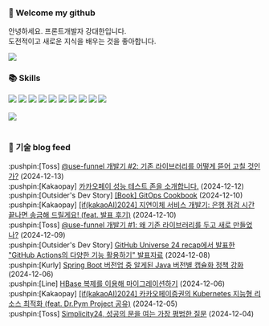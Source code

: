 ### 👋 Welcome my github

안녕하세요. 프론트개발자 강대한입니다.
<br>
도전적이고 새로운 지식을 배우는 것을 좋아합니다.

<!--
![header](https://capsule-render.vercel.app/api?type=Waving&color=auto&height=300&section=header&text=Welcome&fontAlignY=40&desc=KangDaeHan%20github%20&descSize=20&descAlignY=55&animation=fadeIn&fontSize=90)

**KangDaeHan/KangDaeHan** is a ✨ _special_ ✨ repository because its `README.md` (this file) appears on your GitHub profile.

Here are some ideas to get you started:

- 🔭 I’m currently working on ...
- 🌱 I’m currently learning ...
- 👯 I’m looking to collaborate on ...
- 🤔 I’m looking for help with ...
- 💬 Ask me about ...
- 📫 How to reach me: ...
- 😄 Pronouns: ...
- ⚡ Fun fact: ...
-->

<a href="https://twinfamily.github.io" target="_blank"><img src="https://img.shields.io/badge/Blog-121D33?style=flat-square&logo=blogger&logoColor=ffffff"/></a>

### :books: Skills
<a href="#" target="_blank"><img src="https://img.shields.io/badge/React-61DAFB?style=flat-square&logo=react&logoColor=ffffff"/></a>
<a href="#" target="_blank"><img src="https://img.shields.io/badge/Html5-E34F26?style=flat-square&logo=html5&logoColor=ffffff"/></a>
<a href="#" target="_blank"><img src="https://img.shields.io/badge/Javascript-F7DF1E?style=flat-square&logo=javascript&logoColor=ffffff"/></a>
<a href="#" target="_blank"><img src="https://img.shields.io/badge/Cssmodules-000000?style=flat-square&logo=cssmodules&logoColor=ffffff"/></a>
<a href="#" target="_blank"><img src="https://img.shields.io/badge/Node.js-339933?style=flat-square&logo=nodedotjs&logoColor=ffffff"/></a>
<a href="#" target="_blank"><img src="https://img.shields.io/badge/Typescript-3178C6?style=flat-square&logo=typescript&logoColor=ffffff"/></a>
<a href="#" target="_blank"><img src="https://img.shields.io/badge/Git-F05032?style=flat-square&logo=git&logoColor=ffffff"/></a>
<a href="#" target="_blank"><img src="https://img.shields.io/badge/Gitlab-FC6D26?style=flat-square&logo=gitlab&logoColor=ffffff"/></a>
<a href="#" target="_blank"><img src="https://img.shields.io/badge/Webpack-8DD6F9?style=flat-square&logo=webpack&logoColor=ffffff"/></a>
<a href="#" target="_blank"><img src="https://img.shields.io/badge/Vite-646CFF?style=flat-square&logo=vite&logoColor=ffffff"/></a>
<br><br>
<img src="https://github-readme-stats.vercel.app/api/top-langs/?username=KangDaeHan&layout=compact">
<br><br>
### :round_pushpin: 기술 blog feed
<!-- BLOG-POST-LIST:START --><div>:pushpin:[Toss] <a target="_blank" href="https://toss.tech/article/use-funnel-2">@use-funnel 개발기 #2: 기존 라이브러리를 어떻게 뜯어 고칠 것인가?</a> (2024-12-13)</div><div>:pushpin:[Kakaopay] <a target="_blank" href="https://tech.kakaopay.com/post/perftest_zone/">카카오페이 성능 테스트 존을 소개합니다.</a> (2024-12-12)</div><div>:pushpin:[Outsider's Dev Story] <a target="_blank" href="https://blog.outsider.ne.kr/1745">[Book] GitOps Cookbook</a> (2024-12-10)</div><div>:pushpin:[Kakaopay] <a target="_blank" href="https://tech.kakaopay.com/post/ifkakao2024-delayed-transfer/">[if&lpar;kakaoAI&rpar;2024] 지연이체 서비스 개발기: 은행 점검 시간 끝나면 송금해 드릴게요! &lpar;feat. 발표 후기&rpar;</a> (2024-12-10)</div><div>:pushpin:[Toss] <a target="_blank" href="https://toss.tech/article/use-funnel-1">@use-funnel 개발기 #1: 왜 기존 라이브러리를 두고 새로 만들었나?</a> (2024-12-09)</div><div>:pushpin:[Outsider's Dev Story] <a target="_blank" href="https://blog.outsider.ne.kr/1744">GitHub Universe 24 recap에서 발표한 &quot;GitHub Actions의 다양한 기능 활용하기&quot; 발표자료</a> (2024-12-08)</div><div>:pushpin:[Kurly] <a target="_blank" href="http://thefarmersfront.github.io/blog/75-java-module-with-gson-serialization/">Spring Boot 버전업 중 알게된 Java 버전별 캡슐화 정책 강화</a> (2024-12-06)</div><div>:pushpin:[Line] <a target="_blank" href="https://techblog.lycorp.co.jp/ko/migrating-hbase-with-hbase-replication">HBase 복제를 이용해 마이그레이션하기</a> (2024-12-06)</div><div>:pushpin:[Kakaopay] <a target="_blank" href="https://tech.kakaopay.com/post/ifkakao2024-dr-pym-project/">[if&lpar;kakaoAI&rpar;2024] 카카오페이증권의 Kubernetes 지능형 리소스 최적화 &lpar;feat. Dr.Pym Project 공유&rpar;</a> (2024-12-05)</div><div>:pushpin:[Toss] <a target="_blank" href="https://toss.tech/article/simplicity24">Simplicity24, 성공의 문을 여는 가장 평범한 질문</a> (2024-12-04)</div><!-- BLOG-POST-LIST:END -->

<!-- ![Anurag's GitHub stats](https://github-readme-stats.vercel.app/api?username=KangDaeHan&show_icons=true&theme=radical) -->
